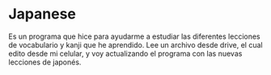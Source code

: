# Japanese
Es un programa que hice para ayudarme a estudiar las diferentes lecciones de vocabulario y kanji que he aprendido. Lee un archivo desde drive, el cual edito desde mi celular, y voy actualizando el programa con las nuevas lecciones de japonés.
